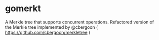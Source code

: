 # gomerkt
A Merkle tree that supports concurrent operations. Refactored version of the Merkle tree implemented by @cbergoon ( https://github.com/cbergoon/merkletree )
